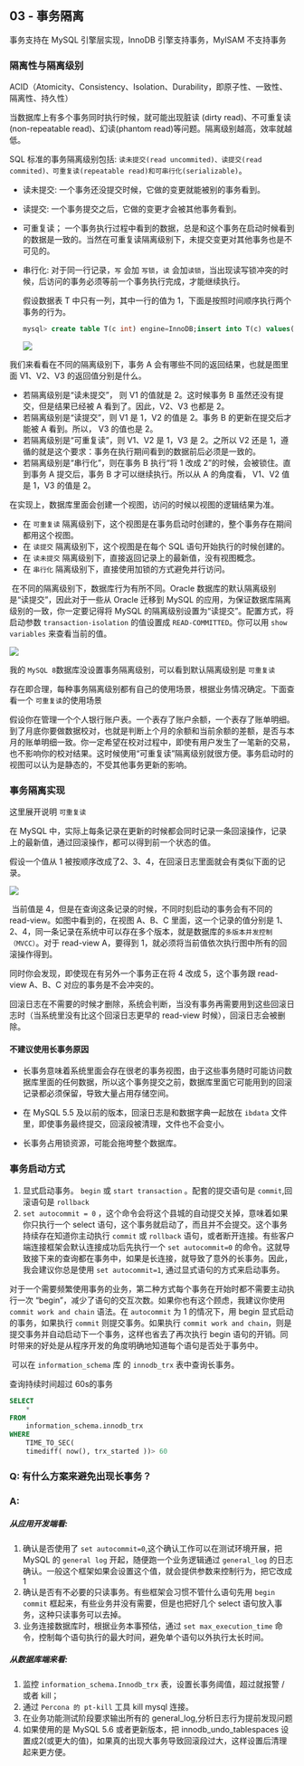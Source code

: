 ## 03 - 事务隔离

事务支持在 MySQL 引擎层实现，InnoDB 引擎支持事务，MyISAM 不支持事务

### 隔离性与隔离级别

ACID（Atomicity、Consistency、Isolation、Durability，即原子性、一致性、隔离性、持久性）

当数据库上有多个事务同时执行时候，就可能出现脏读 (dirty read)、不可重复读(non-repeatable read)、幻读(phantom read)等问题。隔离级别越高，效率就越低。

SQL 标准的事务隔离级别包括: `读未提交(read uncommited)、读提交(read commited)、可重复读(repeatable read)和可串行化(serializable)`。

- 读未提交: 一个事务还没提交时候，它做的变更就能被别的事务看到。

- 读提交: 一个事务提交之后，它做的变更才会被其他事务看到。

- 可重复读； 一个事务执行过程中看到的数据，总是和这个事务在启动时候看到的数据是一致的。当然在可重复读隔离级别下，未提交变更对其他事务也是不可见的。

- 串行化: 对于同一行记录，`写` 会加 `写锁`，`读` 会加`读锁`，当出现读写锁冲突的时候，后访问的事务必须等前一个事务执行完成，才能继续执行。

  假设数据表 T 中只有一列，其中一行的值为 1，下面是按照时间顺序执行两个事务的行为。

  ```sql
  mysql> create table T(c int) engine=InnoDB;insert into T(c) values(1);
  ```

  ![](../imgs/2.png)

我们来看看在不同的隔离级别下，事务 A 会有哪些不同的返回结果，也就是图里面 V1、V2、V3 的返回值分别是什么。

- 若隔离级别是“读未提交”， 则 V1 的值就是 2。这时候事务 B 虽然还没有提交，但是结果已经被 A 看到了。因此，V2、V3 也都是 2。
- 若隔离级别是“读提交”，则 V1 是 1，V2 的值是 2。事务 B 的更新在提交后才能被 A 看到。所以， V3 的值也是 2。
- 若隔离级别是“可重复读”，则 V1、V2 是 1，V3 是 2。之所以 V2 还是 1，遵循的就是这个要求：事务在执行期间看到的数据前后必须是一致的。
- 若隔离级别是“串行化”，则在事务 B 执行“将 1 改成 2”的时候，会被锁住。直到事务 A 提交后，事务 B 才可以继续执行。所以从 A 的角度看， V1、V2 值是 1，V3 的值是 2。

在实现上，数据库里面会创建一个视图，访问的时候以视图的逻辑结果为准。

- 在 `可重复读` 隔离级别下，这个视图是在事务启动时创建的，整个事务存在期间都用这个视图。
- 在 `读提交` 隔离级别下，这个视图是在每个 SQL 语句开始执行的时候创建的。
- 在 `读未提交` 隔离级别下，直接返回记录上的最新值，没有视图概念。
- 在 `串行化` 隔离级别下，直接使用加锁的方式避免并行访问。

​        在不同的隔离级别下，数据库行为有所不同。Oracle 数据库的默认隔离级别是“读提交”，因此对于一些从 Oracle 迁移到 MySQL 的应用，为保证数据库隔离级别的一致，你一定要记得将 MySQL 的隔离级别设置为“读提交”。配置方式，将启动参数 `transaction-isolation` 的值设置成 `READ-COMMITTED`。你可以用 `show variables` 来查看当前的值。

![](../imgs/transaction-level.png)

我的 `MySQL 8`数据库没设置事务隔离级别，可以看到默认隔离级别是 `可重复读`

存在即合理，每种事务隔离级别都有自己的使用场景，根据业务情况确定。下面查看一个 `可重复读`的使用场景

假设你在管理一个个人银行账户表。一个表存了账户余额，一个表存了账单明细。到了月底你要做数据校对，也就是判断上个月的余额和当前余额的差额，是否与本月的账单明细一致。你一定希望在校对过程中，即使有用户发生了一笔新的交易，也不影响你的校对结果。这时候使用“可重复读”隔离级别就很方便。事务启动时的视图可以认为是静态的，不受其他事务更新的影响。

### 事务隔离实现

这里展开说明 `可重复读`

在 MySQL 中，实际上每条记录在更新的时候都会同时记录一条回滚操作，记录上的最新值，通过回滚操作，都可以得到前一个状态的值。

假设一个值从 1 被按顺序改成了2、3、4，在回滚日志里面就会有类似下面的记录。

![](../imgs/mvcc-log.png)

​           当前值是 4，但是在查询这条记录的时候，不同时刻启动的事务会有不同的 read-view。如图中看到的，在视图 A、B、C 里面，这一个记录的值分别是 1、2、4，同一条记录在系统中可以存在多个版本，就是数据库的`多版本并发控制（MVCC）`。对于 read-view A，要得到 1，就必须将当前值依次执行图中所有的回滚操作得到。

同时你会发现，即使现在有另外一个事务正在将 4 改成 5，这个事务跟 read-view A、B、C 对应的事务是不会冲突的。

回滚日志在不需要的时候才删除，系统会判断，当没有事务再需要用到这些回滚日志时（当系统里没有比这个回滚日志更早的 read-view 时候），回滚日志会被删除。

#### 不建议使用长事务原因

- 长事务意味着系统里面会存在很老的事务视图，由于这些事务随时可能访问数据库里面的任何数据，所以这个事务提交之前，数据库里面它可能用到的回滚记录都必须保留，导致大量占用存储空间。

- 在 MySQL 5.5 及以前的版本，回滚日志是和数据字典一起放在 `ibdata` 文件里，即使事务最终提交，回滚段被清理，文件也不会变小。
- 长事务占用锁资源，可能会拖垮整个数据库。

### 事务启动方式

1. 显式启动事务。 `begin` 或 `start transaction` 。配套的提交语句是 `commit`,回滚语句是 `rollback`
2. `set autocommit = 0` ，这个命令会将这个县城的自动提交关掉，意味着如果你只执行一个 select 语句，这个事务就启动了，而且并不会提交。这个事务持续存在知道你主动执行 `commit` 或 `rollback` 语句，或者断开连接。有些客户端连接框架会默认连接成功后先执行一个 `set autocommit=0` 的命令。这就导致接下来的查询都在事务中，如果是长连接，就导致了意外的长事务。因此，我会建议你总是使用 `set autocommit=1`, 通过显式语句的方式来启动事务。

​              对于一个需要频繁使用事务的业务，第二种方式每个事务在开始时都不需要主动执行一次 “begin”，减少了语句的交互次数。如果你也有这个顾虑，我建议你使用 `commit work and chain` 语法。在 `autocommit` 为 1 的情况下，用 begin 显式启动的事务，如果执行 `commit` 则提交事务。如果执行 `commit work and chain`，则是提交事务并自动启动下一个事务，这样也省去了再次执行 begin 语句的开销。同时带来的好处是从程序开发的角度明确地知道每个语句是否处于事务中。

​    可以在 `information_schema` 库 的 `innodb_trx` 表中查询长事务。

查询持续时间超过 60s的事务

```sql
SELECT
	* 
FROM
	information_schema.innodb_trx 
WHERE
	TIME_TO_SEC(
	timediff( now(), trx_started ))> 60
```

### Q: 有什么方案来避免出现长事务？

### A: 

##### 从应用开发端看:

1. 确认是否使用了 `set autocommit=0`,这个确认工作可以在测试环境开展，把 MySQL 的 `general log` 开起，随便跑一个业务逻辑通过 `general_log` 的日志确认。一般这个框架如果会设置这个值，就会提供参数来控制行为，把它改成1
2. 确认是否有不必要的只读事务。有些框架会习惯不管什么语句先用 `begin  commit` 框起来，有些业务并没有需要，但是也把好几个 select 语句放入事务，这种只读事务可以去掉。
3. 业务连接数据库时，根据业务本事预估，通过 `set max_execution_time` 命令，控制每个语句执行的最大时间，避免单个语句以外执行太长时间。

##### 从数据库端来看:

1. 监控 `information_schema.Innodb_trx` 表，设置长事务阈值，超过就报警 / 或者 kill；
2. 通过 `Percona 的 pt-kill` 工具 kill mysql 连接。
3. 在业务功能测试阶段要求输出所有的 general_log,分析日志行为提前发现问题
4. 如果使用的是 MySQL 5.6 或者更新版本，把 innodb_undo_tablespaces 设置成2(或更大的值)，如果真的出现大事务导致回滚段过大，这样设置后清理起来更方便。 

